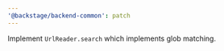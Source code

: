 ```yaml
---
'@backstage/backend-common': patch
---
```


Implement `UrlReader.search` which implements glob matching.
